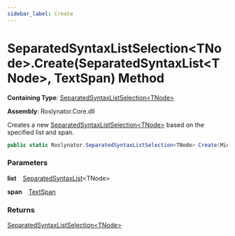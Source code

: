 ```yaml
---
sidebar_label: Create
---
```


# SeparatedSyntaxListSelection&lt;TNode&gt;\.Create\(SeparatedSyntaxList&lt;TNode&gt;, TextSpan\) Method

**Containing Type**: [SeparatedSyntaxListSelection&lt;TNode&gt;](../index.md)

**Assembly**: Roslynator\.Core\.dll

  
Creates a new [SeparatedSyntaxListSelection&lt;TNode&gt;](../index.md) based on the specified list and span\.

```csharp
public static Roslynator.SeparatedSyntaxListSelection<TNode> Create(Microsoft.CodeAnalysis.SeparatedSyntaxList<TNode> list, Microsoft.CodeAnalysis.Text.TextSpan span)
```

### Parameters

**list** &ensp; [SeparatedSyntaxList](https://docs.microsoft.com/en-us/dotnet/api/microsoft.codeanalysis.separatedsyntaxlist-1)&lt;TNode&gt;

**span** &ensp; [TextSpan](https://docs.microsoft.com/en-us/dotnet/api/microsoft.codeanalysis.text.textspan)

### Returns

[SeparatedSyntaxListSelection&lt;TNode&gt;](../index.md)

